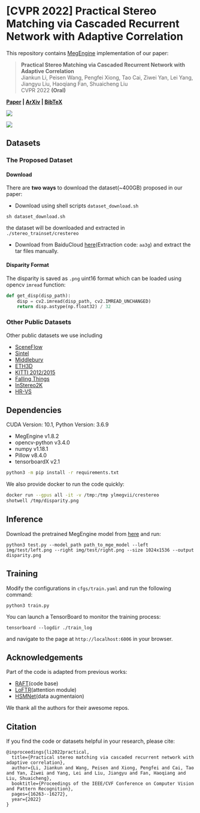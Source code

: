 # [CVPR 2022] Practical Stereo Matching via Cascaded Recurrent Network with Adaptive Correlation



This repository contains [MegEngine](https://github.com/MegEngine/MegEngine) implementation of our paper: 

> **Practical Stereo Matching via Cascaded Recurrent Network with Adaptive Correlation**\
> Jiankun Li, Peisen Wang, Pengfei Xiong, Tao Cai, Ziwei Yan, Lei Yang, Jiangyu Liu, Haoqiang Fan, Shuaicheng Liu \
> CVPR 2022 **(Oral)**

**[Paper](https://openaccess.thecvf.com/content/CVPR2022/papers/Li_Practical_Stereo_Matching_via_Cascaded_Recurrent_Network_With_Adaptive_Correlation_CVPR_2022_paper.pdf)  | [ArXiv](https://arxiv.org/abs/2203.11483) | [BibTeX](#citation)** 

<a href="https://replicate.com/arielreplicate/crestereo"><img src="https://replicate.com/arielreplicate/crestereo/badge"></a>  

<img src="img/teaser.jpg">

## Datasets

### The Proposed Dataset

#### Download

There are **two ways** to download the dataset(~400GB) proposed in our paper: 

- Download using shell scripts `dataset_download.sh`

```shell
sh dataset_download.sh
```

the dataset will be downloaded and extracted in `./stereo_trainset/crestereo`

 - Download from BaiduCloud [here](https://pan.baidu.com/s/1iB96-ftCgPFTlrj220qw8Q)(Extraction code: `aa3g`) and extract the tar files manually.

#### Disparity Format

The disparity is saved as `.png` uint16 format which can be loaded using opencv `imread` function:

```python
def get_disp(disp_path):
    disp = cv2.imread(disp_path, cv2.IMREAD_UNCHANGED)
    return disp.astype(np.float32) / 32
```

### Other Public Datasets

Other public datasets we use including 

 - [SceneFlow](https://lmb.informatik.uni-freiburg.de/resources/datasets/SceneFlowDatasets.en.html)
 - [Sintel](http://sintel.is.tue.mpg.de/stereo)
 - [Middlebury](https://vision.middlebury.edu/stereo/data/)
 - [ETH3D](https://www.eth3d.net/datasets#low-res-two-view-training-data)
 - [KITTI 2012/2015](http://www.cvlibs.net/datasets/kitti/eval_stereo.php) 
 - [Falling Things](https://research.nvidia.com/publication/2018-06_Falling-Things)
 - [InStereo2K](https://github.com/YuhuaXu/StereoDataset)
 - [HR-VS](https://drive.google.com/file/d/1SgEIrH_IQTKJOToUwR1rx4-237sThUqX/view)


 ## Dependencies



CUDA Version: 10.1, Python Version: 3.6.9


 - MegEngine v1.8.2
 - opencv-python  v3.4.0
 - numpy  v1.18.1
 - Pillow  v8.4.0
 - tensorboardX  v2.1

```bash
python3 -m pip install -r requirements.txt
```

We also provide docker to run the code quickly:
```bash
docker run --gpus all -it -v /tmp:/tmp ylmegvii/crestereo
shotwell /tmp/disparity.png
```

 ## Inference

Download the pretrained MegEngine model from [here](https://drive.google.com/file/d/1Wx_-zDQh7BUFBmN9im_26DFpnf3AkXj4/view) and run:

```shell
python3 test.py --model_path path_to_mge_model --left img/test/left.png --right img/test/right.png --size 1024x1536 --output disparity.png
```


 ## Training

Modify the configurations in `cfgs/train.yaml` and run the following command:

```shell
python3 train.py
```

You can launch a TensorBoard to monitor the training process:

```shell
tensorboard --logdir ./train_log
```

and navigate to the page at `http://localhost:6006` in your browser.


## Acknowledgements
Part of the code is adapted from previous works: 
 - [RAFT](https://github.com/princeton-vl/RAFT)(code base)
 - [LoFTR](https://github.com/zju3dv/LoFTR)(attention module)
 - [HSMNet](https://github.com/gengshan-y/high-res-stereo)(data augmentaion)

We thank all the authors for their awesome repos.



## Citation
If you find the code or datasets helpful in your research, please cite:

```
@inproceedings{li2022practical,
  title={Practical stereo matching via cascaded recurrent network with adaptive correlation},
  author={Li, Jiankun and Wang, Peisen and Xiong, Pengfei and Cai, Tao and Yan, Ziwei and Yang, Lei and Liu, Jiangyu and Fan, Haoqiang and Liu, Shuaicheng},
  booktitle={Proceedings of the IEEE/CVF Conference on Computer Vision and Pattern Recognition},
  pages={16263--16272},
  year={2022}
}
```
